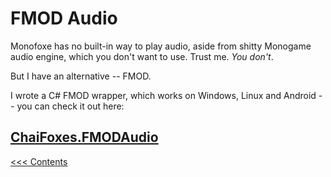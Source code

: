 # FMOD Audio

Monofoxe has no built-in way to play audio, aside from shitty Monogame audio engine, which you don't want to use. Trust me. *You don't*.

But I have an alternative -- FMOD.

I wrote a C# FMOD wrapper, which works on Windows, Linux and Android -- you can check it out here:

## [ChaiFoxes.FMODAudio](https://github.com/gnFur/ChaiFoxes.FMODAudio/)



[<<< Contents](Contents.md)






